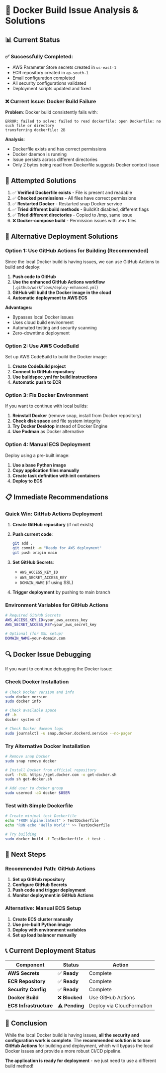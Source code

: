 # 🐳 Docker Build Issue Analysis & Solutions

## 📊 **Current Status**

### ✅ **Successfully Completed:**
- AWS Parameter Store secrets created in `us-east-1`
- ECR repository created in `ap-south-1`
- Email configuration completed
- All security configurations validated
- Deployment scripts updated and fixed

### ❌ **Current Issue: Docker Build Failure**

**Problem**: Docker build consistently fails with:
```
ERROR: failed to solve: failed to read dockerfile: open Dockerfile: no such file or directory
transferring dockerfile: 2B
```

**Analysis**: 
- Dockerfile exists and has correct permissions
- Docker daemon is running
- Issue persists across different directories
- Only 2 bytes being read from Dockerfile suggests Docker context issue

## 🔧 **Attempted Solutions**

1. ✅ **Verified Dockerfile exists** - File is present and readable
2. ✅ **Checked permissions** - All files have correct permissions
3. ✅ **Restarted Docker** - Restarted snap Docker service
4. ✅ **Tried different build methods** - BuildKit disabled, different flags
5. ✅ **Tried different directories** - Copied to /tmp, same issue
6. ❌ **Docker-compose build** - Permission issues with .env files

## 🚀 **Alternative Deployment Solutions**

### **Option 1: Use GitHub Actions for Building (Recommended)**

Since the local Docker build is having issues, we can use GitHub Actions to build and deploy:

1. **Push code to GitHub**
2. **Use the enhanced GitHub Actions workflow** (`.github/workflows/deploy-enhanced.yml`)
3. **GitHub will build the Docker image in the cloud**
4. **Automatic deployment to AWS ECS**

**Advantages:**
- Bypasses local Docker issues
- Uses cloud build environment
- Automated testing and security scanning
- Zero-downtime deployment

### **Option 2: Use AWS CodeBuild**

Set up AWS CodeBuild to build the Docker image:

1. **Create CodeBuild project**
2. **Connect to GitHub repository**
3. **Use buildspec.yml for build instructions**
4. **Automatic push to ECR**

### **Option 3: Fix Docker Environment**

If you want to continue with local builds:

1. **Reinstall Docker** (remove snap, install from Docker repository)
2. **Check disk space** and file system integrity
3. **Try Docker Desktop** instead of Docker Engine
4. **Use Podman** as Docker alternative

### **Option 4: Manual ECS Deployment**

Deploy using a pre-built image:

1. **Use a base Python image**
2. **Copy application files manually**
3. **Create task definition with init containers**
4. **Deploy to ECS**

## 📋 **Immediate Recommendations**

### **Quick Win: GitHub Actions Deployment**

1. **Create GitHub repository** (if not exists)
2. **Push current code**:
   ```bash
   git add .
   git commit -m "Ready for AWS deployment"
   git push origin main
   ```

3. **Set GitHub Secrets**:
   - `AWS_ACCESS_KEY_ID`
   - `AWS_SECRET_ACCESS_KEY`
   - `DOMAIN_NAME` (if using SSL)

4. **Trigger deployment** by pushing to main branch

### **Environment Variables for GitHub Actions**

```bash
# Required GitHub Secrets
AWS_ACCESS_KEY_ID=your_aws_access_key
AWS_SECRET_ACCESS_KEY=your_aws_secret_key

# Optional (for SSL setup)
DOMAIN_NAME=your-domain.com
```

## 🔍 **Docker Issue Debugging**

If you want to continue debugging the Docker issue:

### **Check Docker Installation**
```bash
# Check Docker version and info
sudo docker version
sudo docker info

# Check available space
df -h
docker system df

# Check Docker daemon logs
sudo journalctl -u snap.docker.dockerd.service --no-pager
```

### **Try Alternative Docker Installation**
```bash
# Remove snap Docker
sudo snap remove docker

# Install Docker from official repository
curl -fsSL https://get.docker.com -o get-docker.sh
sudo sh get-docker.sh

# Add user to docker group
sudo usermod -aG docker $USER
```

### **Test with Simple Dockerfile**
```bash
# Create minimal test Dockerfile
echo "FROM alpine:latest" > TestDockerfile
echo "RUN echo 'Hello World'" >> TestDockerfile

# Try building
sudo docker build -f TestDockerfile -t test .
```

## 🎯 **Next Steps**

### **Recommended Path: GitHub Actions**

1. **Set up GitHub repository**
2. **Configure GitHub Secrets**
3. **Push code and trigger deployment**
4. **Monitor deployment in GitHub Actions**

### **Alternative: Manual ECS Setup**

1. **Create ECS cluster manually**
2. **Use pre-built Python image**
3. **Deploy with environment variables**
4. **Set up load balancer manually**

## 📞 **Current Deployment Status**

| **Component** | **Status** | **Action** |
|---------------|------------|------------|
| **AWS Secrets** | ✅ **Ready** | Complete |
| **ECR Repository** | ✅ **Ready** | Complete |
| **Security Config** | ✅ **Ready** | Complete |
| **Docker Build** | ❌ **Blocked** | Use GitHub Actions |
| **ECS Infrastructure** | ⚠️ **Pending** | Deploy via CloudFormation |

## 🎉 **Conclusion**

While the local Docker build is having issues, **all the security and configuration work is complete**. The **recommended solution is to use GitHub Actions** for building and deployment, which will bypass the local Docker issues and provide a more robust CI/CD pipeline.

**The application is ready for deployment** - we just need to use a different build method!
